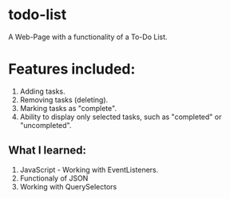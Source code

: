 # todo-list
A Web-Page with a functionality of a To-Do List. <br>
# Features included: <br>
1. Adding tasks.
2. Removing tasks (deleting). 
3. Marking tasks as "complete".  
4. Ability to display only selected tasks, such as "completed" or "uncompleted". 


 ## What I learned: <br>
1. JavaScript - Working with EventListeners.
2. Functionaly of JSON
3. Working with QuerySelectors
